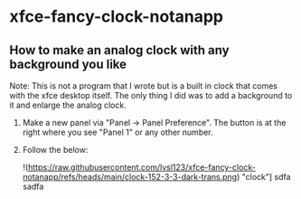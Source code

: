 # xfce-fancy-clock-notanapp

## How to make an analog clock with any background you like
Note: This is not a program that I wrote but is a built in clock that comes with the xfce desktop itself. The only thing I did was to add a background to it and enlarge the analog clock. 

1. Make a new panel via "Panel -> Panel Preference". The button is at the right where you see "Panel 1" or any other number.
2. Follow the below:

   !(https://raw.githubusercontent.com/lvsl123/xfce-fancy-clock-notanapp/refs/heads/main/clock-152-3-3-dark-trans.png) "clock"]
   sdfa
   sadfa
